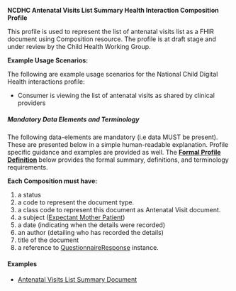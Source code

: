 **NCDHC Antenatal Visits List Summary Health Interaction Composition Profile**

This profile is used to represent the list of antenatal visits list as a FHIR document using Composition resource. The profile is at draft stage and under review by the Child Health Working Group. 

**Example Usage Scenarios:**

The following are example usage scenarios for the National Child Digital Health interactions
profile:

-   Consumer is viewing the list of antenatal visits as shared by clinical providers


##### Mandatory Data Elements and Terminology


The following data-elements are mandatory (i.e data MUST be present). These are presented below in a simple human-readable explanation.  Profile specific guidance and examples are provided as well.  The [**Formal Profile Definition**](#profile) below provides the  formal summary, definitions, and  terminology requirements.  

**Each Composition must have:**

1.  a status  
1.  a code to represent the document type.
1.  a class code to represent this document as Antenatal Visit document.
1.  a subject ([Expectant Mother Patient])
1.  a date (indicating when the details were recorded)
1.	an author (detailing who has recorded the details)
1.  title of the document
1.  a reference to [QuestionnaireResponse] instance.




#### Examples

- [Antenatal Visits List Summary Document](ncdhc-composition-view-antenatal-visits-list-summary-example.html)



[QuestionnaireResponse]: StructureDefinition-ncdhc-questionnaireresponse-base.html
[Expectant Mother Patient]: StructureDefinition-ncdhc-patient-expectant-mother.html